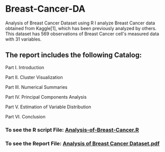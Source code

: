 # Breast-Cancer-DA
Analysis of Breast Cancer Dataset using R
I analyze Breast Cancer data obtained from Kaggle[1], which has been previously analyzed by others. 
This dataset has 569 observations of Breast Cancer cell's measured data with 31 variables.

## The report includes the following Catalog:
 Part I. Introduction

 Part II. Cluster Visualization

 Part III. Numerical Summaries

 Part IV. Principal Components Analysis

 Part V. Estimation of Variable Distribution

 Part VI. Conclusion

### To see the R script File: [Analysis-of-Breast-Cancer.R](https://github.com/jeff1hwang/Breast-Cancer-DA/blob/main/Analysis-of-Breast-Cancer.R)

### To see the Report File: [Analysis of Breast Cancer Dataset.pdf](https://github.com/jeff1hwang/Breast-Cancer-DA/blob/main/Analysis%20of%20Breast%20Cancer%20Dataset.pdf)
